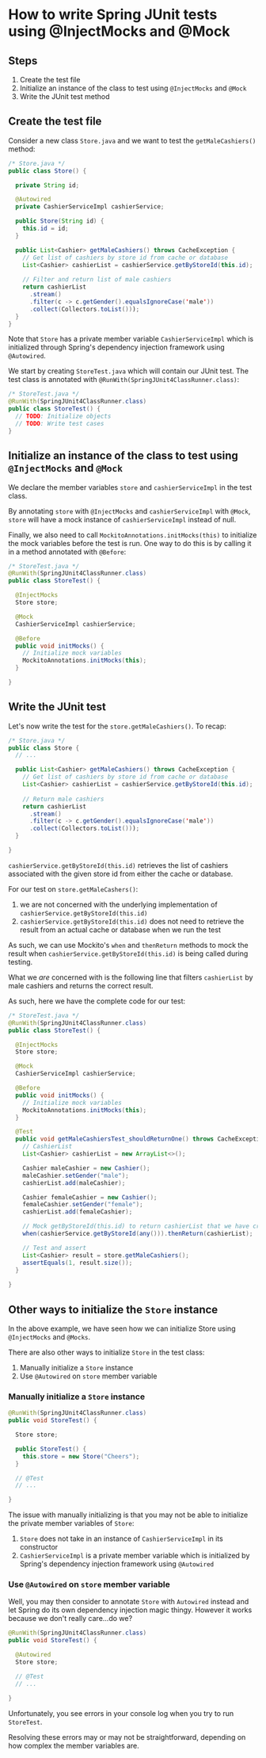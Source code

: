 
# How to write Spring JUnit tests using @InjectMocks and @Mock

## Steps

1. Create the test file
1. Initialize an instance of the class to test using `@InjectMocks` and `@Mock`
1. Write the JUnit test method

## Create the test file

Consider a new class `Store.java` and we want to test the `getMaleCashiers()` method:

```java
/* Store.java */
public class Store() {

  private String id;

  @Autowired
  private CashierServiceImpl cashierService;

  public Store(String id) {
    this.id = id;
  }

  public List<Cashier> getMaleCashiers() throws CacheException {
    // Get list of cashiers by store id from cache or database
    List<Cashier> cashierList = cashierService.getByStoreId(this.id);
    
    // Filter and return list of male cashiers
    return cashierList
      .stream()
      .filter(c -> c.getGender().equalsIgnoreCase('male'))
      .collect(Collectors.toList()));
  }
}
```

Note that `Store` has a private member variable `CashierServiceImpl` which is initialized through Spring's dependency injection framework using `@Autowired`.

We start by creating `StoreTest.java` which will contain our JUnit test. The test class is annotated with `@RunWith(SpringJUnit4ClassRunner.class)`:

```java
/* StoreTest.java */
@RunWith(SpringJUnit4ClassRunner.class)
public class StoreTest() {
  // TODO: Initialize objects
  // TODO: Write test cases
}
```

## Initialize an instance of the class to test using `@InjectMocks` and `@Mock`

We declare the member variables `store` and `cashierServiceImpl` in the test class.

By annotating `store` with `@InjectMocks` and `cashierServiceImpl` with `@Mock`, `store` will have a mock instance of `cashierServiceImpl` instead of null.

Finally, we also need to call `MockitoAnnotations.initMocks(this)` to initialize the mock variables before the test is run. One way to do this is by calling it in a method annotated with `@Before`:

```java
/* StoreTest.java */
@RunWith(SpringJUnit4ClassRunner.class)
public class StoreTest() {

  @InjectMocks
  Store store;

  @Mock
  CashierServiceImpl cashierService;

  @Before
  public void initMocks() {
    // Initialize mock variables
    MockitoAnnotations.initMocks(this);
  }

}
```

## Write the JUnit test

Let's now write the test for the `store.getMaleCashiers()`. To recap:

```java
/* Store.java */
public class Store {
  // ...

  public List<Cashier> getMaleCashiers() throws CacheException {
    // Get list of cashiers by store id from cache or database
    List<Cashier> cashierList = cashierService.getByStoreId(this.id);
    
    // Return male cashiers
    return cashierList
      .stream()
      .filter(c -> c.getGender().equalsIgnoreCase('male'))
      .collect(Collectors.toList()));
  }

}
```

`cashierService.getByStoreId(this.id)` retrieves the list of cashiers associated with the given store id from either the cache or database.

For our test on `store.getMaleCashers()`:

1. we are not concerned with the underlying implementation of `cashierService.getByStoreId(this.id)`
1. `cashierService.getByStoreId(this.id)` does not need to retrieve the result from an actual cache or database when we run the test

As such, we can use Mockito's `when` and `thenReturn` methods to mock the result when `cashierService.getByStoreId(this.id)` is being called during testing.

What we _are_ concerned with is the following line that filters `cashierList` by male cashiers and returns the correct result.

As such, here we have the complete code for our test:

```java
/* StoreTest.java */
@RunWith(SpringJUnit4ClassRunner.class)
public class StoreTest() {

  @InjectMocks
  Store store;

  @Mock
  CashierServiceImpl cashierService;

  @Before
  public void initMocks() {
    // Initialize mock variables
    MockitoAnnotations.initMocks(this);
  }

  @Test
  public void getMaleCashiersTest_shouldReturnOne() throws CacheException {
    // CashierList
    List<Cashier> cashierList = new ArrayList<>();

    Cashier maleCashier = new Cashier();
    maleCashier.setGender("male");
    cashierList.add(maleCashier);

    Cashier femaleCashier = new Cashier();
    femaleCashier.setGender("female");
    cashierList.add(femaleCashier);

    // Mock getByStoreId(this.id) to return cashierList that we have created
    when(cashierService.getByStoreId(any())).thenReturn(cashierList);

    // Test and assert
    List<Cashier> result = store.getMaleCashiers();
    assertEquals(1, result.size());
  }
  
}
```

## Other ways to initialize the `Store` instance

In the above example, we have seen how we can initialize Store using `@InjectMocks` and `@Mocks`.

There are also other ways to initialize `Store` in the test class:

1. Manually initialize a `Store` instance
1. Use `@Autowired` on `store` member variable

### Manually initialize a `Store` instance

```java
@RunWith(SpringJUnit4ClassRunner.class)
public void StoreTest() {

  Store store;

  public StoreTest() {
    this.store = new Store("Cheers");
  }

  // @Test
  // ...

}
```

The issue with manually initializing is that you may not be able to initialize the private member variables of `Store`:

1. `Store` does not take in an instance of `CashierServiceImpl` in its constructor
1. `CashierServiceImpl` is a private member variable which is initialized by Spring's dependency injection framework using `@Autowired`

### Use `@Autowired` on `store` member variable

Well, you may then consider to annotate `Store` with `Autowired` instead and let Spring do its own dependency injection magic thingy. However it works because we don't really care...do we?

```java
@RunWith(SpringJUnit4ClassRunner.class)
public void StoreTest() {

  @Autowired
  Store store;

  // @Test
  // ...

}
```

Unfortunately, you see errors in your console log when you try to run `StoreTest`.

Resolving these errors may or may not be straightforward, depending on how complex the member variables are.

